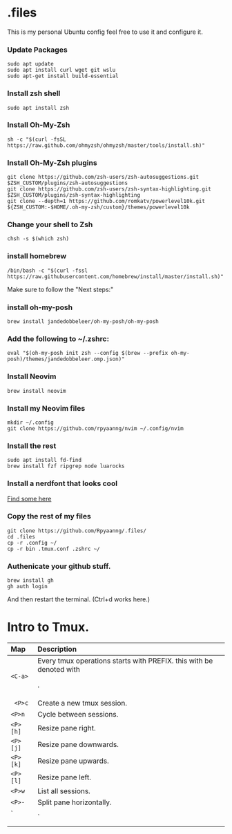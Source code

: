 # .files
This is my personal Ubuntu config feel free to use it and configure it.

### Update Packages
```
sudo apt update
sudo apt install curl wget git wslu
sudo apt-get install build-essential
```
### Install zsh shell 
```
sudo apt install zsh
```

### Install Oh-My-Zsh
```
sh -c "$(curl -fsSL https://raw.github.com/ohmyzsh/ohmyzsh/master/tools/install.sh)"
```

### Install Oh-My-Zsh plugins
```
git clone https://github.com/zsh-users/zsh-autosuggestions.git $ZSH_CUSTOM/plugins/zsh-autosuggestions
git clone https://github.com/zsh-users/zsh-syntax-highlighting.git $ZSH_CUSTOM/plugins/zsh-syntax-highlighting
git clone --depth=1 https://github.com/romkatv/powerlevel10k.git ${ZSH_CUSTOM:-$HOME/.oh-my-zsh/custom}/themes/powerlevel10k
```

### Change your shell to Zsh
```
chsh -s $(which zsh)
```

### install homebrew
```
/bin/bash -c "$(curl -fssl https://raw.githubusercontent.com/homebrew/install/master/install.sh)"
```

Make sure to follow the "Next steps:"

### install oh-my-posh
```
brew install jandedobbeleer/oh-my-posh/oh-my-posh
```

### Add the following to ~/.zshrc:
```
eval "$(oh-my-posh init zsh --config $(brew --prefix oh-my-posh)/themes/jandedobbeleer.omp.json)"
```

### Install Neovim
```
brew install neovim
```

### Install my Neovim files
```
mkdir ~/.config
git clone https://github.com/rpyaanng/nvim ~/.config/nvim
```

### Install the rest
```
sudo apt install fd-find
brew install fzf ripgrep node luarocks
```

### Install a nerdfont that looks cool
[Find some here](https://github.com/ryanoasis/nerd-fonts/tree/master)


### Copy the rest of my files
```
git clone https://github.com/Rpyaanng/.files/
cd .files
cp -r .config ~/
cp -r bin .tmux.conf .zshrc ~/
```

### Authenicate your github stuff.
```
brew install gh
gh auth login
```

And then restart the terminal. (Ctrl+d works here.)

# Intro to Tmux.

| Map | Description |
| :---- | :---- |
| ` <C-a> ` | Every tmux operations starts with PREFIX. this with be denoted with <P>. |
| ` <P>c` | Create a new tmux session. |
| ` <P>n ` | Cycle between sessions. |
| ` <P>[h] ` | Resize pane right. |
| ` <P>[j] ` | Resize pane downwards. |
| ` <P>[k] ` | Resize pane upwards. |
| ` <P>[l] ` | Resize pane left. |
| ` <P>w ` | List all sessions. |
| ` <P>- ` | Split pane horizontally. |
| ` <P>| ` | Split pane vertically. |
